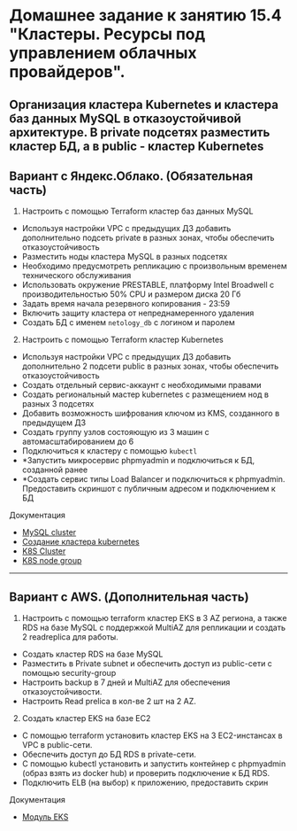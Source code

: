 # Домашнее задание к занятию 15.4 "Кластеры. Ресурсы под управлением облачных провайдеров".
Организация кластера Kubernetes и кластера баз данных MySQL в отказоустойчивой архитектуре.
В private подсетях разместить кластер БД, а в public - кластер Kubernetes
---
## Вариант с Яндекс.Облако. (Обязательная часть)
1. Настроить с помощью Terraform кластер баз данных MySQL
- Используя настройки VPC с предыдущих ДЗ добавить дополнительно подсеть private в разных зонах, чтобы обеспечить отказоустойчивость 
- Разместить ноды кластера MySQL в разных подсетях
- Необходимо предусмотреть репликацию с произвольным временем технического обслуживания
- Использовать окружение PRESTABLE, платформу Intel Broadwell с производительностью 50% CPU и размером диска 20 Гб
- Задать время начала резервного копирования - 23:59
- Включить защиту кластера от непреднамеренного удаления
- Создать БД с именем `netology_db` c логином и паролем

2. Настроить с помощью Terraform кластер Kubernetes
- Используя настройки VPC с предыдущих ДЗ добавить дополнительно 2 подсети public в разных зонах, чтобы обеспечить отказоустойчивость
- Создать отдельный сервис-аккаунт с необходимыми правами 
- Создать региональный мастер kubernetes с размещением нод в разных 3 подсетях
- Добавить возможность шифрования ключом из KMS, созданного в предыдущем ДЗ
- Создать группу узлов состояющую из 3 машин с автомасштабированием до 6
- Подключиться к кластеру с помощью `kubectl`
- *Запустить микросервис phpmyadmin и подключиться к БД, созданной ранее
- *Создать сервис типы Load Balancer и подключиться к phpmyadmin. Предоставить скриншот с публичным адресом и подключением к БД

Документация
- [MySQL cluster](https://registry.terraform.io/providers/yandex-cloud/yandex/latest/docs/resources/mdb_mysql_cluster)
- [Создание кластера kubernetes](https://cloud.yandex.ru/docs/managed-kubernetes/operations/kubernetes-cluster/kubernetes-cluster-create)
- [K8S Cluster](https://registry.terraform.io/providers/yandex-cloud/yandex/latest/docs/resources/kubernetes_cluster)
- [K8S node group](https://registry.terraform.io/providers/yandex-cloud/yandex/latest/docs/resources/kubernetes_node_group)
--- 
## Вариант с AWS. (Дополнительная часть)
1. Настроить с помощью terraform кластер EKS в 3 AZ региона, а также RDS на базе MySQL с поддержкой MultiAZ для репликации и создать 2 readreplica для работы.
- Создать кластер RDS на базе MySQL
- Разместить в Private subnet и обеспечить доступ из public-сети c помощью security-group
- Настроить backup в 7 дней и MultiAZ для обеспечения отказоустойчивости.
- Настроить Read prelica в кол-ве 2 шт на 2 AZ.

2. Создать кластер EKS на базе EC2
- С помощью terraform установить кластер EKS на 3 EC2-инстансах в VPC в public-сети.
- Обеспечить доступ до БД RDS в private-сети.
- С помощью kubectl установить и запустить контейнер с phpmyadmin (образ взять из docker hub) и проверить подключение к БД RDS.
- Подключить ELB (на выбор) к приложению, предоставить скрин

Документация
- [Модуль EKS](https://learn.hashicorp.com/tutorials/terraform/eks)
